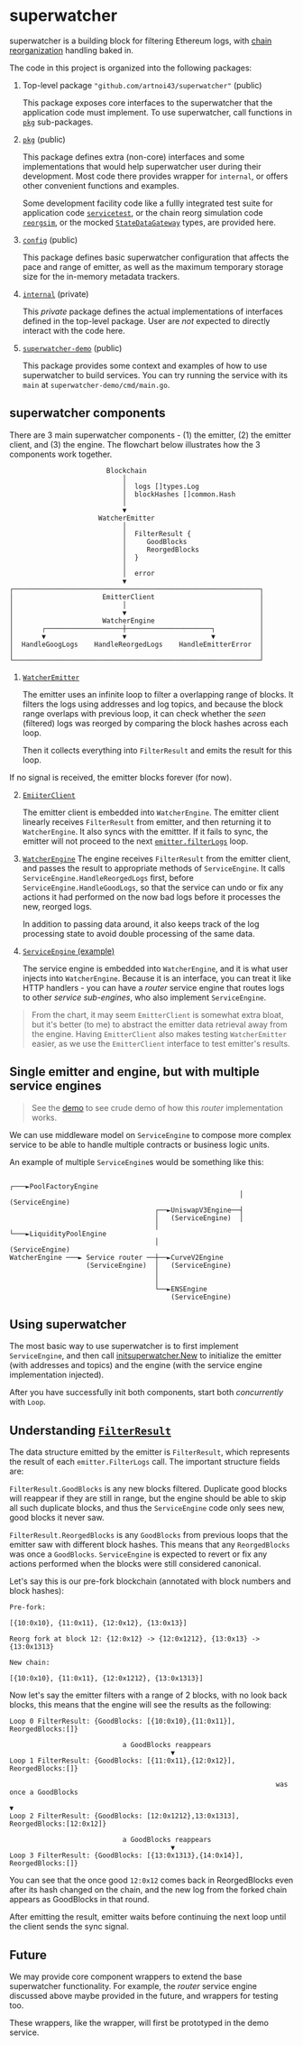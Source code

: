 # superwatcher

superwatcher is a building block for filtering Ethereum logs,
with [chain reorganization](https://www.alchemy.com/overviews/what-is-a-reorg) handling baked in.

The code in this project is organized into the following packages:

1. Top-level package `"github.com/artnoi43/superwatcher"` (public)

   This package exposes core interfaces to the superwatcher that the application code must implement.
   To use superwatcher, call functions in [`pkg`](./pkg/) sub-packages.

2. [`pkg`](./pkg/) (public)

   This package defines extra (non-core) interfaces and some implementations that would help
   superwatcher user during their development. Most code there provides wrapper for `internal`,
   or offers other convenient functions and examples.

   Some development facility code like a fullly integrated test suite for application code
   [`servicetest`](./pkg/servicetest/), or the chain reorg simulation code [`reorgsim`](./pkg/reorgsim/),
   or the mocked [`StateDataGateway`](./pkg/datagateway/) types, are provided here.

3. [`config`](./config/) (public)

   This package defines basic superwatcher configuration that affects the pace and range of emitter,
   as well as the maximum temporary storage size for the in-memory metadata trackers.

4. [`internal`](./internal/) (private)

   This _private_ package defines the actual implementations of interfaces defined in
   the top-level package. User are _not_ expected to directly interact with the code here.

5. [`superwatcher-demo`](./superwatcher-demo/) (public)

   This package provides some context and examples of how to use superwatcher to build services. You can try
   running the service with its `main` at `superwatcher-demo/cmd/main.go`.

## superwatcher components

There are 3 main superwatcher components - (1) the emitter, (2) the emitter client,
and (3) the engine. The flowchart below illustrates how the 3 components work together.

                            Blockchain
                                │
                                │  logs []types.Log
                                │  blockHashes []common.Hash
                                │
                                ▼
                          WatcherEmitter
                                │
                                │  FilterResult {
                                │     GoodBlocks
                                │     ReorgedBlocks
                                │  }
                                │
                                │  error
                                ▼
    ┌─────────────────────────────────────────────────────────────┐
    │                      EmitterClient                          │
    │                           │                                 │
    │                           ▼                                 │
    │                      WatcherEngine                          │
    │       ┌───────────────────┼─────────────────────┐           │
    │       ▼                   ▼                     ▼           │
    │  HandleGoogLogs    HandleReorgedLogs    HandleEmitterError  │
    │                                                             │
    └─────────────────────────────────────────────────────────────┘

1. [`WatcherEmitter`](./internal/emitter/)

   The emitter uses an infinite loop to filter a overlapping range of blocks.
   It filters the logs using addresses and log topics, and because the block range
   overlaps with previous loop, it can check whether the _seen_ (filtered) logs was
   reorged by comparing the block hashes across each loop.

   Then it collects everything into `FilterResult` and emits the result for this loop.

If no signal is received, the emitter blocks forever (for now).

2. [`EmiiterClient`](./internal/emitterclient/)

   The emitter client is embedded into `WatcherEngine`. The emitter client linearly receives `FilterResult`
   from emitter, and then returning it to `WatcherEngine`. It also syncs with the emittter. If it fails to sync,
   the emitter will not proceed to the next [`emitter.filterLogs`](./internal/emitter/filterlogs.go) loop.

3. [`WatcherEngine`](./internal/engine/)
   The engine receives `FilterResult` from the emitter client, and passes the result to appropriate methods of `ServiceEngine`.
   It calls `ServiceEngine.HandleReorgedLogs` first, before `ServiceEngine.HandleGoodLogs`, so that the service can undo or fix
   any actions it had performed on the now bad logs before it processes the new, reorged logs.

   In addition to passing data around, it also keeps track of the log processing state to avoid double processing of the same data.

4. [`ServiceEngine` (example)](./superwatcher-demo/internal/subengines/uniswapv3factoryengine/)

   The service engine is embedded into `WatcherEngine`, and it is what user injects into `WatcherEngine`. Because it is an interface, you can treat it like HTTP handlers - you can have a _router_ service engine that routes logs to other _service sub-engines_, who also implement `ServiceEngine`.

> From the chart, it may seem `EmitterClient` is somewhat extra bloat, but
> it's better (to me) to abstract the emitter data retrieval away from the engine.
> Having `EmitterClient` also makes testing `WatcherEmitter` easier, as we use the `EmitterClient`
> interface to test emitter's results.

## Single emitter and engine, but with multiple service engines

> See the [demo](./superwatcher-demo/) to see crude demo of how this _router_ implementation works.

We can use middleware model on `ServiceEngine` to compose more complex service to be able to handle
multiple contracts or business logic units.

An example of multiple `ServiceEngine`s would be something like this:

                                                             ┌───►PoolFactoryEngine
                                                             │    (ServiceEngine)
                                        ┌──►UniswapV3Engine──┤
                                        │   (ServiceEngine)  │
                                        │                    └───►LiquidityPoolEngine
                                        │                         (ServiceEngine)
    WatcherEngine ───► Service router ──┼──►CurveV2Engine
                       (ServiceEngine)  │   (ServiceEngine)
                                        │
                                        │
                                        └──►ENSEngine
                                            (ServiceEngine)

## Using superwatcher

The most basic way to use superwatcher is to first implement `ServiceEngine`,
and then call [initsuperwatcher.New](./pkg/initsuperwatcher/initsuperwatcher.go) to
initialize the emitter (with addresses and topics) and the engine (with the service
engine implementation injected).

After you have successfully init both components, start both _concurrently_ with `Loop`.

## Understanding [`FilterResult`](./filter_result.go)

The data structure emitted by the emitter is `FilterResult`, which represents the result
of each `emitter.FilterLogs` call. The important structure fields are:

`FilterResult.GoodBlocks` is any new blocks filtered. Duplicate good blocks will reappear if they are still in range,
but the engine should be able to skip all such duplicate blocks, and thus the `ServiceEngine` code only sees new,
good blocks it never saw.

`FilterResult.ReorgedBlocks` is any `GoodBlocks` from previous loops that the emitter saw with different block hashes.
This means that any `ReorgedBlocks` was once a `GoodBlocks`. `ServiceEngine` is expected to revert or fix any actions
performed when the blocks were still considered canonical.

Let's say this is our pre-fork blockchain (annotated with block numbers and block hashes):

```
Pre-fork:

[{10:0x10}, {11:0x11}, {12:0x12}, {13:0x13}]

Reorg fork at block 12: {12:0x12} -> {12:0x1212}, {13:0x13} -> {13:0x1313}

New chain:

[{10:0x10}, {11:0x11}, {12:0x1212}, {13:0x1313}]
```

Now let's say the emitter filters with a range of 2 blocks, with no look back blocks, this means that the engine will
see the results as the following:

```
Loop 0 FilterResult: {GoodBlocks: [{10:0x10},{11:0x11}], ReorgedBlocks:[]}

                            a GoodBlocks reappears
                                        ▼
Loop 1 FilterResult: {GoodBlocks: [{11:0x11},{12:0x12}], ReorgedBlocks:[]}

                                                                  was once a GoodBlocks
                                                                            ▼
Loop 2 FilterResult: {GoodBlocks: [12:0x1212},13:0x1313], ReorgedBlocks:[12:0x12]}

                            a GoodBlocks reappears
                                        ▼
Loop 3 FilterResult: {GoodBlocks: [{13:0x1313},{14:0x14}], ReorgedBlocks:[]}
```

You can see that the once good `12:0x12` comes back in ReorgedBlocks even after its hash changed on the chain, and
the new log from the forked chain appears as GoodBlocks in that round.

After emitting the result, emitter waits before continuing the next loop until the client sends the sync signal.

## Future

We may provide core component wrappers to extend the base superwatcher functionality.
For example, the _router_ service engine discussed above maybe provided in the future,
and wrappers for testing too.

These wrappers, like the wrapper, will first be prototyped in the demo service.
